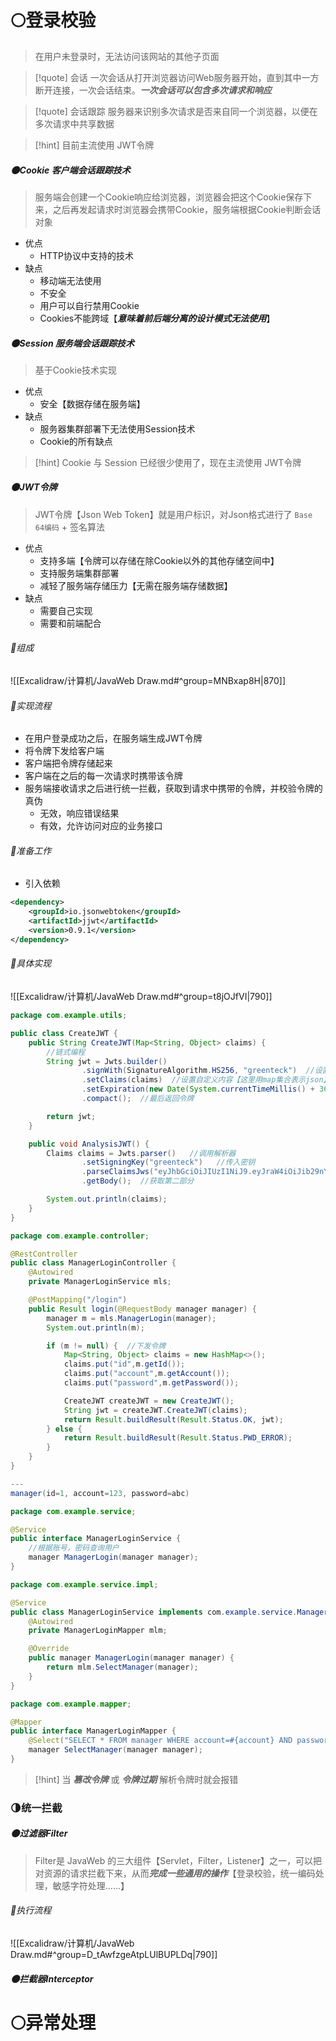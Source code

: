 # 🌕登录校验
>在用户未登录时，无法访问该网站的其他子页面


>[!quote] 会话
>一次会话从打开浏览器访问Web服务器开始，直到其中一方断开连接，一次会话结束。***一次会话可以包含多次请求和响应***

>[!quote] 会话跟踪
>服务器来识别多次请求是否来自同一个浏览器，以便在多次请求中共享数据

>[!hint] 目前主流使用 JWT令牌
##### 🌑Cookie 客户端会话跟踪技术
>服务端会创建一个Cookie响应给浏览器，浏览器会把这个Cookie保存下来，之后再发起请求时浏览器会携带Cookie，服务端根据Cookie判断会话对象

- 优点
	- HTTP协议中支持的技术
- 缺点
	- 移动端无法使用
	- 不安全
	- 用户可以自行禁用Cookie
	- Cookies不能跨域【***意味着前后端分离的设计模式无法使用***】
##### 🌑Session 服务端会话跟踪技术
>基于Cookie技术实现

- 优点
	- 安全【数据存储在服务端】
- 缺点
	- 服务器集群部署下无法使用Session技术
	- Cookie的所有缺点

>[!hint] Cookie 与 Session 已经很少使用了，现在主流使用 JWT令牌
##### 🌑JWT令牌
>JWT令牌【Json Web Token】就是用户标识，对Json格式进行了 `Base 64编码` + 签名算法

- 优点
	- 支持多端【令牌可以存储在除Cookie以外的其他存储空间中】
	- 支持服务端集群部署
	- 减轻了服务端存储压力【无需在服务端存储数据】
- 缺点
	- 需要自己实现
	- 需要和前端配合
###### 🌙组成
![[Excalidraw/计算机/JavaWeb Draw.md#^group=MNBxap8H|870]]
###### 🌙实现流程
- 在用户登录成功之后，在服务端生成JWT令牌
- 将令牌下发给客户端
- 客户端把令牌存储起来
- 客户端在之后的每一次请求时携带该令牌
- 服务端接收请求之后进行统一拦截，获取到请求中携带的令牌，并校验令牌的真伪
	- 无效，响应错误结果
	- 有效，允许访问对应的业务接口
###### 🌙准备工作
- 引入依赖
```xml
<dependency>  
    <groupId>io.jsonwebtoken</groupId>  
    <artifactId>jjwt</artifactId>  
    <version>0.9.1</version>  
</dependency>
```
###### 🌙具体实现
![[Excalidraw/计算机/JavaWeb Draw.md#^group=t8jOJfVI|790]]
```java
package com.example.utils;

public class CreateJWT {
    public String CreateJWT(Map<String, Object> claims) {
        //链式编程
        String jwt = Jwts.builder()
                .signWith(SignatureAlgorithm.HS256, "greenteck")  //设置签名算法，密钥
                .setClaims(claims)  //设置自定义内容【这里用map集合表示json】
                .setExpiration(new Date(System.currentTimeMillis() + 3600 * 1000))  //设置令牌的有效期
                .compact();  //最后返回令牌

        return jwt;
    }

    public void AnalysisJWT() {
        Claims claims = Jwts.parser()   //调用解析器
                .setSigningKey("greenteck")   //传入密钥
                .parseClaimsJws("eyJhbGciOiJIUzI1NiJ9.eyJraW4iOiJib29nYWxvbyIsImpheWdlZSI6InNjYXJlY3JvdyIsImV4cCI6MTcwMTM5Njc4NH0.Oiv7vVbwJkwEO0sa-4V0sRqgHkWP1sJpXlXppFblRO8")  //声明令牌
                .getBody();  //获取第二部分

        System.out.println(claims);
    }
}
```

```java
package com.example.controller;

@RestController
public class ManagerLoginController {
    @Autowired
    private ManagerLoginService mls;

    @PostMapping("/login")
    public Result login(@RequestBody manager manager) {
        manager m = mls.ManagerLogin(manager);
        System.out.println(m);

        if (m != null) {  //下发令牌
            Map<String, Object> claims = new HashMap<>();
            claims.put("id",m.getId());
            claims.put("account",m.getAccount());
            claims.put("password",m.getPassword());

            CreateJWT createJWT = new CreateJWT();
            String jwt = createJWT.CreateJWT(claims);
            return Result.buildResult(Result.Status.OK, jwt);
        } else {
            return Result.buildResult(Result.Status.PWD_ERROR);
        }
    }
}

---
manager(id=1, account=123, password=abc)
```

```java
package com.example.service;

@Service
public interface ManagerLoginService {
    //根据账号，密码查询用户
    manager ManagerLogin(manager manager);
}
```

```java
package com.example.service.impl;

@Service
public class ManagerLoginService implements com.example.service.ManagerLoginService {
    @Autowired
    private ManagerLoginMapper mlm;

    @Override
    public manager ManagerLogin(manager manager) {
        return mlm.SelectManager(manager);
    }
}
```

```java
package com.example.mapper;

@Mapper
public interface ManagerLoginMapper {
    @Select("SELECT * FROM manager WHERE account=#{account} AND password =#{password}")
    manager SelectManager(manager manager);
}
```

>[!hint] 当 ***篡改令牌*** 或 ***令牌过期*** 解析令牌时就会报错

### 🌗统一拦截

##### 🌑过滤器Filter
>Filter是 JavaWeb 的三大组件【Servlet，Filter，Listener】之一，可以把对资源的请求拦截下来，从而***完成一些通用的操作***【登录校验，统一编码处理，敏感字符处理……】
###### 🌙执行流程
![[Excalidraw/计算机/JavaWeb Draw.md#^group=D_tAwfzgeAtpLUlBUPLDq|790]]





##### 🌑拦截器Interceptor







# 🌕异常处理


